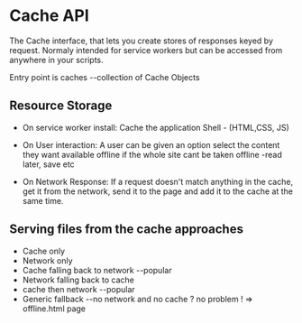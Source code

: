 # Cache API 

The Cache interface, that lets you create stores of responses keyed by request. 
Normaly intended for service workers but can be accessed from anywhere in your scripts.

Entry point is caches --collection of Cache Objects

## Resource Storage 

* On service worker install: Cache the application Shell - (HTML,CSS, JS) 

* On User interaction: A user can be given an option select the content they want available offline if the whole site cant be taken offline -read later, save etc

* On Network Response: If a request doesn't match anything in the cache, get it from the network, send it to the page and add it to the cache at the same time.

## Serving files from the cache approaches

* Cache only
* Network only
* Cache falling back to network --popular
* Network falling back to cache 
* cache then network --popular
* Generic fallback --no network and no cache ? no problem ! => offline.html page
